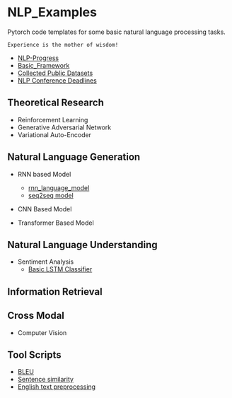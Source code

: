 # NLP_Examples
Pytorch code templates for some basic natural language processing tasks.

    Experience is the mother of wisdom!

- [NLP-Progress](https://nlpprogress.com/)
- [Basic_Framework](./Basic_framework)
- [Collected Public Datasets](./Data)
- [NLP Conference Deadlines](https://aideadlin.es/?sub=NLP,ML,CV,DM)

## Theoretical Research

- Reinforcement Learning
- Generative Adversarial Network
- Variational Auto-Encoder


## Natural Language Generation
- RNN based Model
    - [rnn_language_model](./NLG/rnn_language_model)
    - [seq2seq model](./NLG/seq2seq)

- CNN Based Model

- Transformer Based Model

## Natural Language Understanding

- Sentiment Analysis
    - [Basic LSTM Classifier](./NLU/SA/LSTM_Classifier.py)
    
## Information Retrieval
    

## Cross Modal

- Computer Vision


## Tool Scripts
  - [BLEU](./Tools/bleu.py)
  - [Sentence similarity](./Tools/similarity.py)
  - [English text preprocessing](./Tools/text_process.py)

